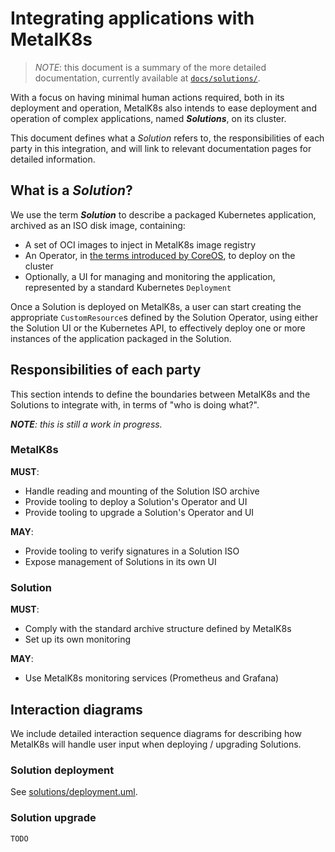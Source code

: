 # Integrating applications with MetalK8s

> _NOTE_: this document is a summary of the more detailed documentation,
> currently available at [`docs/solutions/`](docs/solutions/index.rst).

With a focus on having minimal human actions required, both in its deployment
and operation, MetalK8s also intends to ease deployment and operation of complex
applications, named _**Solutions**_, on its cluster.

This document defines what a _Solution_ refers to, the responsibilities of each
party in this integration, and will link to relevant documentation pages for
detailed information.

## What is a _Solution_?

We use the term _**Solution**_ to describe a packaged Kubernetes application,
archived as an ISO disk image, containing:

- A set of OCI images to inject in MetalK8s image registry
- An Operator, in [the terms introduced by CoreOS](
  https://coreos.com/blog/introducing-operators.html), to deploy on the cluster
- Optionally, a UI for managing and monitoring the application, represented by a
  standard Kubernetes `Deployment`

Once a Solution is deployed on MetalK8s, a user can start creating the
appropriate `CustomResource`s defined by the Solution Operator, using either
the Solution UI or the Kubernetes API, to effectively deploy one or more
instances of the application packaged in the Solution.

## Responsibilities of each party

This section intends to define the boundaries between MetalK8s and the Solutions
to integrate with, in terms of "who is doing what?".

_**NOTE**: this is still a work in progress._

### MetalK8s

**MUST**:
- Handle reading and mounting of the Solution ISO archive
- Provide tooling to deploy a Solution's Operator and UI
- Provide tooling to upgrade a Solution's Operator and UI

**MAY**:
- Provide tooling to verify signatures in a Solution ISO
- Expose management of Solutions in its own UI

### Solution

**MUST**:
- Comply with the standard archive structure defined by MetalK8s
- Set up its own monitoring

**MAY**:
- Use MetalK8s monitoring services (Prometheus and Grafana)

## Interaction diagrams

We include detailed interaction sequence diagrams for describing how MetalK8s
will handle user input when deploying / upgrading Solutions.

### Solution deployment

See [solutions/deployment.uml](docs/solutions/deployment.uml).

### Solution upgrade

`TODO`
